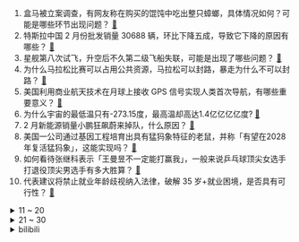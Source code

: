 1. 盒马被立案调查，有网友称在购买的馄饨中吃出整只蟑螂，具体情况如何？可能是哪些环节出现问题？ [:link:](https://www.zhihu.com/question/13992179649)
2. 特斯拉中国 2 月份批发销量 30688 辆，环比下降五成，导致它下降的原因有哪些？ [:link:](https://www.zhihu.com/question/14063337102)
3. 星舰第八次试飞，升空后不久第二级飞船失联，可能是出现了哪些问题？ [:link:](https://www.zhihu.com/question/14266786234)
4. 为什么马拉松比赛可以占用公共资源，马拉松可以封路，暴走为什么不可以封路？ [:link:](https://www.zhihu.com/question/11517037392)
5. 美国利用商业航天技术在月球上接收 GPS 信号实现人类首次导航，有哪些重要意义？ [:link:](https://www.zhihu.com/question/14201518698)
6. 为什么宇宙的最低温只有-273.15度，最高温却高达1.4亿亿亿亿度? [:link:](https://www.zhihu.com/question/14188659719)
7. 2 月新能源销量小鹏狂飙蔚来掉队，什么原因？ [:link:](https://www.zhihu.com/question/13900347360)
8. 美国一公司通过基因工程培育出具有猛犸象特征的老鼠，并称「有望在2028年复活猛犸象」，这能实现吗？ [:link:](https://www.zhihu.com/question/14147235383)
9. 如何看待张继科表示「王曼昱不一定能打赢我」，一般来说乒乓球顶尖女选手打退役顶尖男选手有多大胜算？ [:link:](https://www.zhihu.com/question/14133295184)
10. 代表建议将禁止就业年龄歧视纳入法律，破解 35 岁+就业困境，是否具有可行性？ [:link:](https://www.zhihu.com/question/14247446437)
<details>
<summary>11 ~ 20</summary>

11. 身体没啥事，不小心吃了颗布洛芬会怎样？ ​? [:link:](https://www.zhihu.com/question/637528678)
12. 杨戬和哪吒都是12金仙的徒弟，为啥都认为杨戬比哪吒厉害? [:link:](https://www.zhihu.com/question/14180201144)
13. 为什么有人喜欢开个房一个人在酒店待一天？ [:link:](https://www.zhihu.com/question/417078756)
14. 教练说「燕麦片的碳水化合物含量其实很高，不能减肥」，是真的吗？那为什么很多人减脂期还是会选择燕麦片？ [:link:](https://www.zhihu.com/question/12618622472)
15. 韩国发生「炮弹坠入民宅」事件，已致至少 15 人受伤，现场情况如何？为何会发生此类事故？ [:link:](https://www.zhihu.com/question/14204256962)
16. AMD RX 9070XT正式解禁，如何评价 RX 9070XT？ [:link:](https://www.zhihu.com/question/14195864401)
17. 如何评价中国团队发布的通用型 AI Agent 产品 Manus？会成为下一个爆款吗？ [:link:](https://www.zhihu.com/question/14173371100)
18. 政府工作报告提出，今年安排超长期特别国债 3000 亿元支持消费品以旧换新，将为消费者带来哪些利好？ [:link:](https://www.zhihu.com/question/14103697802)
19. 「假靳东」骗局频现，靳东建议 AI 换脸立法，能否有效打击 AI 诈骗？ [:link:](https://www.zhihu.com/question/14169915252)
20. 怎么判断孩子是不是学霸的料？ [:link:](https://www.zhihu.com/question/487414207)
</details>
<details>
<summary>21 ~ 30</summary>

21. AMD Radeon RX 9070 XT显卡的性能表现如何，值得入手吗？ [:link:](https://www.zhihu.com/question/10518225293)
22. 刘慈欣原著《带上她的眼睛》电影备案，陈思诚监制，大家觉得男女主演会是谁? [:link:](https://www.zhihu.com/question/14017272919)
23. 现在的季节可以挑选哪些好看又好打理的鲜花绿植，点亮家里的空间？ [:link:](https://www.zhihu.com/question/12827317809)
24. 请如实回答，钱和人哪个能让你有安全感？ [:link:](https://www.zhihu.com/question/601963291)
25. 为什么《怪物猎人》的怪物在濒死时会瘸着逃跑，而《黑暗之魂》的Boss只会越打越猛？ [:link:](https://www.zhihu.com/question/11325574993)
26. 你给孩子写过信吗？或是作为孩子，你希望父母与你进行怎样的文字交流？ [:link:](https://www.zhihu.com/question/13809124576)
27. 为什么现在LED灯的瓦数越来越大？客厅灯都100w以上了？节能的意义何在？ [:link:](https://www.zhihu.com/question/324118651)
28. 《哪吒 2》火上两会，冯远征称「一哄而上会让观众对《哪吒3》期待过高，可能引来骂声」，如何看待该观点？ [:link:](https://www.zhihu.com/question/14214186052)
29. 问界 M8 将于 4 月上市，36.8 万元起的预售价会成为车市又一爆款热销车型吗？ [:link:](https://www.zhihu.com/question/14113794510)
30. 如何评价《一人之下》第707（749）话？ [:link:](https://www.zhihu.com/question/14273325978)
</details><details>
<summary>bilibili</summary>

</details>